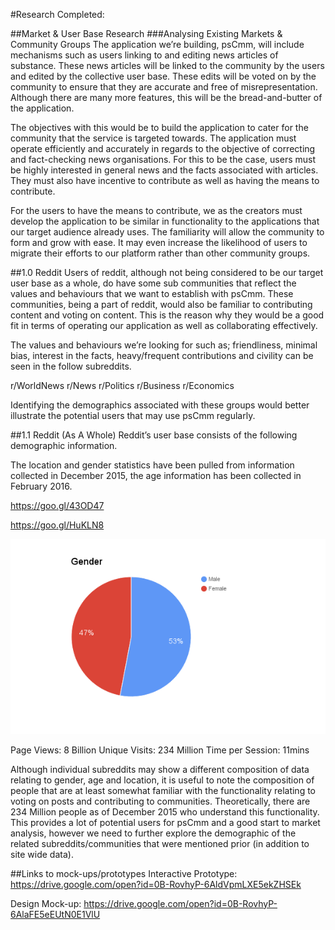 #Research Completed:

##Market & User Base Research
###Analysing Existing Markets & Community Groups 
The application we’re building, psCmm, will include mechanisms such as users linking to and editing news articles of substance. These news articles will be linked to the community by the users and edited by the collective user base. These edits will be voted on by the community to ensure that they are accurate and free of misrepresentation. Although there are many more features, this will be the bread-and-butter of the application. 

The objectives with this would be to build the application to cater for the community that the service is targeted towards. The application must operate efficiently and accurately in regards to the objective of correcting and fact-checking news organisations. For this to be the case, users must be highly interested in general news and the facts associated with articles. They must also have incentive to contribute as well as having the means to contribute.

For the users to have the means to contribute, we as the creators must develop the application to be similar in functionality to the applications that our target audience already uses. The familiarity will allow the community to form and grow with ease. It may even increase the likelihood of users to migrate their efforts to our platform rather than other community groups. 

##1.0 Reddit
Users of reddit, although not being considered to be our target user base as a whole, do have some sub communities that reflect the values and behaviours that we want to establish with psCmm. These communities, being a part of reddit, would also be familiar to contributing content and voting on content. This is the reason why they would be a good fit in terms of operating our application as well as collaborating effectively.

The values and behaviours we’re looking for such as; friendliness, minimal bias, interest in the facts, heavy/frequent contributions and civility can be seen in the follow subreddits.

r/WorldNews
r/News
r/Politics
r/Business
r/Economics

Identifying the demographics associated with these groups would better illustrate the potential users that may use psCmm regularly. 

##1.1 Reddit (As A Whole)
Reddit’s user base consists of the following demographic information. 

The location and gender statistics have been pulled from information collected in December 2015, the age information has been collected in February 2016. 

https://goo.gl/43OD47

https://goo.gl/HuKLN8 

![Image of Gender](https://github.com/deco3500/generic/blob/master/week8/images/gender.png?raw=true)

Page Views: 8 Billion
Unique Visits: 234 Million
Time per Session: 11mins

Although individual subreddits may show a different composition of data relating to gender, age and location, it is useful to note the composition of people that are at least somewhat familiar with the functionality relating to voting on posts and contributing to communities. Theoretically, there are 234 Million people as of December 2015 who understand this functionality. This provides a lot of potential users for psCmm and a good start to market analysis, however we need to further explore the demographic of the related subreddits/communities that were mentioned prior (in addition to site wide data). 

##Links to mock-ups/prototypes
Interactive Prototype: https://drive.google.com/open?id=0B-RovhyP-6AldVpmLXE5ekZHSEk

Design Mock-up: https://drive.google.com/open?id=0B-RovhyP-6AlaFE5eEUtN0E1VlU
